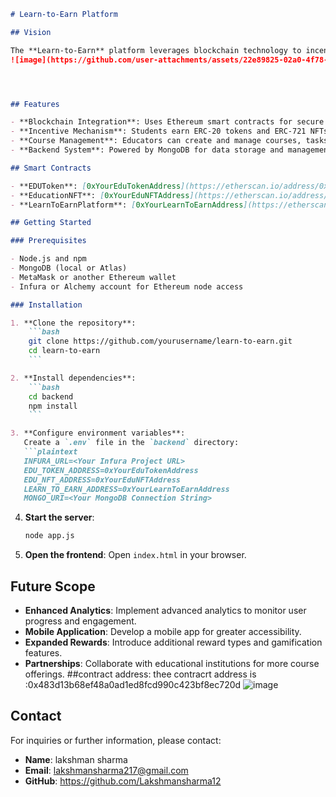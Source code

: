 
```markdown
# Learn-to-Earn Platform

## Vision

The **Learn-to-Earn** platform leverages blockchain technology to incentivize education by rewarding students with tokens and NFTs for completing educational tasks. Our vision is to create an engaging learning environment where achievements are recognized and rewarded, bridging the gap between education and tangible benefits.
![image](https://github.com/user-attachments/assets/22e89825-02a0-4f78-9c68-e6cf0d1db054)




## Features

- **Blockchain Integration**: Uses Ethereum smart contracts for secure and transparent rewards.
- **Incentive Mechanism**: Students earn ERC-20 tokens and ERC-721 NFTs for course completions and task achievements.
- **Course Management**: Educators can create and manage courses, tasks, and rewards.
- **Backend System**: Powered by MongoDB for data storage and management.

## Smart Contracts

- **EDUToken**: [0xYourEduTokenAddress](https://etherscan.io/address/0xYourEduTokenAddress)
- **EducationNFT**: [0xYourEduNFTAddress](https://etherscan.io/address/0xYourEduNFTAddress)
- **LearnToEarnPlatform**: [0xYourLearnToEarnAddress](https://etherscan.io/address/0xYourLearnToEarnAddress)

## Getting Started

### Prerequisites

- Node.js and npm
- MongoDB (local or Atlas)
- MetaMask or another Ethereum wallet
- Infura or Alchemy account for Ethereum node access

### Installation

1. **Clone the repository**:
    ```bash
    git clone https://github.com/yourusername/learn-to-earn.git
    cd learn-to-earn
    ```

2. **Install dependencies**:
    ```bash
    cd backend
    npm install
    ```

3. **Configure environment variables**:
   Create a `.env` file in the `backend` directory:
   ```plaintext
   INFURA_URL=<Your Infura Project URL>
   EDU_TOKEN_ADDRESS=0xYourEduTokenAddress
   EDU_NFT_ADDRESS=0xYourEduNFTAddress
   LEARN_TO_EARN_ADDRESS=0xYourLearnToEarnAddress
   MONGO_URI=<Your MongoDB Connection String>
   ```

4. **Start the server**:
    ```bash
    node app.js
    ```

5. **Open the frontend**:
    Open `index.html` in your browser.

## Future Scope

- **Enhanced Analytics**: Implement advanced analytics to monitor user progress and engagement.
- **Mobile Application**: Develop a mobile app for greater accessibility.
- **Expanded Rewards**: Introduce additional reward types and gamification features.
- **Partnerships**: Collaborate with educational institutions for more course offerings.
##contract address:
thee contracrt address  is :0x483d13b68ef48a0ad1ed8fcd990c423bf8ec720d
![image](https://github.com/user-attachments/assets/9eb6f780-50d3-42e6-9f12-d2e3f87c9e29)



## Contact

For inquiries or further information, please contact:

- **Name**: lakshman sharma
- **Email**: lakshmansharma217@gmail.com
- **GitHub**: https://github.com/Lakshmansharma12
```
